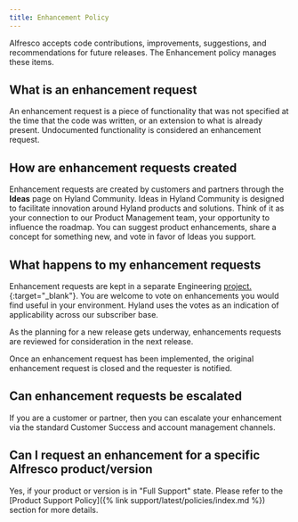 ```yaml
---
title: Enhancement Policy
---
```


Alfresco accepts code contributions, improvements, suggestions, and recommendations for future releases. The Enhancement policy manages these items.

## What is an enhancement request

An enhancement request is a piece of functionality that was not specified at the time that the code was written, or an extension to what is already present. Undocumented functionality is considered an enhancement request.

## How are enhancement requests created

Enhancement requests are created by customers and partners through the **Ideas** page on Hyland Community. Ideas in Hyland Community is designed to facilitate innovation around Hyland products and solutions. Think of it as your connection to our Product Management team, your opportunity to influence the roadmap. You can suggest product enhancements, share a concept for something new, and vote in favor of Ideas you support.

## What happens to my enhancement requests

Enhancement requests are kept in a separate Engineering [project.](https://issues.alfresco.com/jira/browse/MNT){:target="_blank"}. You are welcome to vote on enhancements you would find useful in your environment. Hyland uses the votes as an indication of applicability across our subscriber base.

As the planning for a new release gets underway, enhancements requests are reviewed for consideration in the next release.

Once an enhancement request has been implemented, the original enhancement request is closed and the requester is notified.

## Can enhancement requests be escalated

If you are a customer or partner, then you can escalate your enhancement via the standard Customer Success and account management channels.

## Can I request an enhancement for a specific Alfresco product/version

Yes, if your product or version is in "Full Support" state. Please refer to the [Product Support Policy]({% link support/latest/policies/index.md %}) section for more details.
